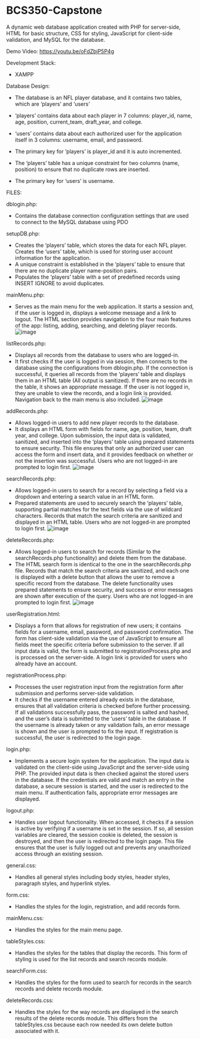 # BCS350-Capstone
A dynamic web database application created with PHP for server-side, HTML for basic structure, CSS for styling, JavaScript for client-side validation, and MySQL for the database.

Demo Video: https://youtu.be/oFdZbjP5P4g 

Development Stack:
- XAMPP

Database Design:
- The database is an NFL player database, and it contains two tables, which are ‘players’ and ‘users’

- ‘players’ contains data about each player in 7 columns: player_id, name, age, position, current_team, draft_year, and college.

- ‘users’ contains data about each authorized user for the application itself in 3 columns: username, email, and password.

- The primary key for ‘players’ is player_id and it is auto incremented.
  
- The ‘players’ table has a unique constraint for two columns (name, position) to ensure that no duplicate rows are inserted.

- The primary key for ‘users’ is username.

FILES:

dblogin.php:
- Contains the database connection configuration settings that are used to connect to the MySQL database using PDO

setupDB.php:
- Creates the ‘players’ table, which stores the data for each NFL player. Creates the ‘users’ table, which is used for storing user account information for the application.
- A unique constraint is established in the ‘players’ table to ensure that there are no duplicate player name-position pairs. 
- Populates the ‘players’ table with a set of predefined records using INSERT IGNORE to avoid duplicates.

mainMenu.php:
- Serves as the main menu for the web application. It starts a session and, if the user is logged in, displays a welcome message and a link to logout. The HTML section provides navigation to the four main features of the app: listing, adding, searching, and deleting player records.
![image](https://github.com/user-attachments/assets/9c538ab8-44e6-4060-a50d-9c54b5c5b150)


listRecords.php:
- Displays all records from the database to users who are logged-in. 
- It first checks if the user is logged in via session, then connects to the database using the configurations from dblogin.php. If the connection is successful, it queries all records from the ‘players’ table and displays them in an HTML table (All output is sanitized). If there are no records in the table, it shows an appropriate message. If the user is not logged in, they are unable to view the records, and a login link is provided. Navigation back to the main menu is also included.
![image](https://github.com/user-attachments/assets/10a24bb5-0555-4e42-822f-bb457f05f9c1)


addRecords.php:
- Allows logged-in users to add new player records to the database.
- It displays an HTML form with fields for name, age, position, team, draft year, and college. Upon submission, the input data is validated, sanitized, and inserted into the ‘players’ table using prepared statements to ensure security. This file ensures that only an authorized user can access the form and insert data, and it provides feedback on whether or not the insertion was successful. Users who are not logged-in are prompted to login first.
![image](https://github.com/user-attachments/assets/e1b379f1-f03e-432d-b708-65740e4ce404)


searchRecords.php:
- Allows logged-in users to search for a record by selecting a field via a dropdown and entering a search value in an HTML form. 
- Prepared statements are used to securely search the ‘players’ table, supporting partial matches for the text fields via the use of wildcard characters. Records that match the search criteria are sanitized and displayed in an HTML table. Users who are not logged-in are prompted to login first.
![image](https://github.com/user-attachments/assets/d4b03f77-158b-454e-86be-3137d1fb6fb2)


deleteRecords.php:
- Allows logged-in users to search for records (Similar to the searchRecords.php functionality) and delete them from the database.
- The HTML search form is identical to the one in the searchRecords.php file. Records that match the search criteria are sanitized, and each one is displayed with a delete button that allows the user to remove a specific record from the database. The delete functionality uses prepared statements to ensure security, and success or error messages are shown after execution of the query. Users who are not logged-in are prompted to login first.
![image](https://github.com/user-attachments/assets/0e61df11-a0c7-4f42-babe-1ade76e7d8f1)


userRegistration.html:
- Displays a form that allows for registration of new users; it contains fields for a username, email, password, and password confirmation. The form has client-side validation via the use of JavaScript to ensure all fields meet the specific criteria before submission to the server. If all input data is valid, the form is submitted to registrationProcess.php and is processed on the server-side. A login link is provided for users who already have an account.

registrationProcess.php:
- Processes the user registration input from the registration form after submission and performs server-side validation.
- It checks if the username entered already exists in the database, ensures that all validation criteria is checked before further processing. If all validations successfully pass, the password is salted and hashed, and the user’s data is submitted to the ‘users’ table in the database. If the username is already taken or any validation fails, an error message is shown and the user is prompted to fix the input. If registration is successful, the user is redirected to the login page.

login.php:
- Implements a secure login system for the application. The input data is validated on the client-side using JavaScript and the server-side using PHP. The provided input data is then checked against the stored users in the database. If the credentials are valid and match an entry in the database, a secure session is started, and the user is redirected to the main menu. If authentication fails, appropriate error messages are displayed.

logout.php:
- Handles user logout functionality. When accessed, it checks if a session is active by verifying if a username is set in the session. If so, all session variables are cleared, the session cookie is deleted, the session is destroyed, and then the user is redirected to the login page. This file ensures that the user is fully logged out and prevents any unauthorized access through an existing session.

general.css:
- Handles all general styles including body styles, header styles, paragraph styles, and hyperlink styles.

form.css: 
- Handles the styles for the login, registration, and add records form.

mainMenu.css:
- Handles the styles for the main menu page.

tableStyles.css:
- Handles the styles for the tables that display the records. This form of styling is used for the list records and search records module.

searchForm.css:
- Handles the styles for the form used to search for records in the search records and delete records module.

deleteRecords.css:
- Handles the styles for the way records are displayed in the search results of the delete records module. This differs from the tableStyles.css because each row needed its own delete button associated with it.
